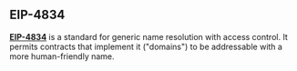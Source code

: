 ## EIP-4834

[**EIP-4834**](https://eips.ethereum.org/EIPS/eip-4834) is a standard for generic name resolution with access control. It permits contracts that implement it ("domains") to be addressable with a more human-friendly name.
